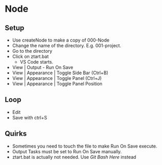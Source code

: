 # Node

## Setup

* Use createNode to make a copy of 000-Node
* Change the name of the directory. E.g. 001-project.
* Go to the directory
* Click on ztart.bat
  * VS Code starts.
* View | Output - Run On Save
* View | Appearance | Toggle Side Bar (Ctrl+B)
* View | Appearance | Toggle Panel (Ctrl+J)
* View | Appearance | Toggle Panel Position

## Loop

* Edit 
* Save with ctrl+S

## Quirks

* Sometimes you need to touch the file to make Run On Save execute.
* Output Tasks must be set to Run On Save manually.
* ztart.bat is actually not needed. Use *Git Bash Here* instead